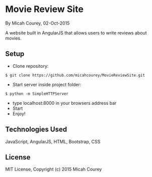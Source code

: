 Movie Review Site
=================

By Micah Courey, 02-Oct-2015

A website built in AngularJS that allows users to write reviews about movies.

Setup
----------
* Clone repository:
```console
$ git clone https://github.com/micahcourey/MovieReviewSite.git
```
* Start server inside project folder:
```console
$ python -m SimpleHTTPServer
```
* type localhost:8000 in your browsers address bar
* Start
* Enjoy!

Technologies Used
----------
JavaScript, AngularJS, HTML, Bootstrap, CSS

License
----------
MIT License, Copyright (c) 2015 Micah Courey
